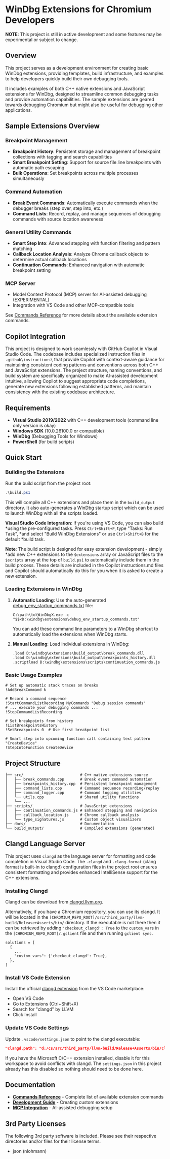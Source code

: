 # WinDbg Extensions for Chromium Developers

**NOTE**: This project is still in active development and some features
may be experimental or subject to change.

## Overview

This project serves as a development environment for creating basic
WinDbg extensions, providing templates, build infrastructure, and examples to
help developers quickly build their own debugging tools.

It includes examples of both C++ native extensions and JavaScript
extensions for WinDbg, designed to streamline common debugging tasks and provide
automation capabilities. The sample extensions are geared towards debugging
Chromium but might also be useful for debugging other applications.

## Sample Extensions Overview

### **Breakpoint Management**
- **Breakpoint History**: Persistent storage and management of breakpoint collections
  with tagging and search capabilities
- **Smart Breakpoint Setting**: Support for source file:line breakpoints with automatic
  path escaping
- **Bulk Operations**: Set breakpoints across multiple processes simultaneously

### **Command Automation**
- **Break Event Commands**: Automatically execute commands when the debugger breaks
  (step over, step into, etc.)
- **Command Lists**: Record, replay, and manage sequences of debugging commands with
  source location awareness

### **General Utility Commands**
- **Smart Step Into**: Advanced stepping with function filtering and pattern matching
- **Callback Location Analysis**: Analyze Chrome callback objects to determine actual
  callback locations
- **Continuation Commands**: Enhanced navigation with automatic breakpoint setting

### **MCP Server**
- Model Context Protocol (MCP) server for AI-assisted debugging (EXPERIMENTAL)
- Integration with VS Code and other MCP-compatible tools

See [Commands Reference](docs/commands.md) for more details about the available extension commands.

## Copilot Integration

This project is designed to work seamlessly with GitHub Copilot in Visual Studio
Code. The codebase includes specialized instruction files in
`.github\instructions\` that provide Copilot with context-aware guidance for
maintaining consistent coding patterns and conventions across both C++ and
JavaScript extensions. The project structure, naming conventions, and build
system are specifically organized to make AI-assisted development intuitive,
allowing Copilot to suggest appropriate code completions, generate new
extensions following established patterns, and maintain consistency with the
existing codebase architecture.

## Requirements

- **Visual Studio 2019/2022** with C++ development tools (command line only version is okay)
- **Windows SDK** (10.0.26100.0 or compatible)
- **WinDbg** (Debugging Tools for Windows)
- **PowerShell** (for build scripts)

## Quick Start

### Building the Extensions

Run the build script from the project root:

```powershell
.\build.ps1
```

This will compile all C++ extensions and place them in the `build_output`
directory. It also auto-generates a WinDbg startup script which can be
used to launch WinDbg with all the scripts loaded.

**Visual Studio Code Integration**: If you're using VS Code, you can also build
*using the pre-configured tasks. Press `Ctrl+Shift+P`, type "Tasks: Run Task",
*and select "Build WinDbg Extensions" or use `Ctrl+Shift+B` for the default
*build task.

**Note**: The build script is designed for easy extension development - simply
*add new C++ extensions to the `$extensions` array or JavaScript files to the
`$scripts` array at the top of `build.ps1` to automatically include them in the
build process. These details are included in the Copilot instructions.md files
and Copilot should automatically do this for you when it is asked to create
a new extension.

### Loading Extensions in WinDbg

1. **Automatic Loading**: Use the auto-generated
   [debug_env_startup_commands.txt](debug_env_startup_commands.txt) file:
   ```
   C:\path\to\WinDbgX.exe -c "$$<D:\windbg\extensions\debug_env_startup_commands.txt"
   ```
   You can add these command line parameters to a WinDbg shortcut to automatically
   load the extensions when WinDbg starts.

2. **Manual Loading**: Load individual extensions in WinDbg:
   ```
   .load D:\windbg\extensions\build_output\break_commands.dll
   .load D:\windbg\extensions\build_output\breakpoints_history.dll
   .scriptload D:\windbg\extensions\scripts\continuation_commands.js
   ```

### Basic Usage Examples

```windbg
# Set up automatic stack traces on breaks
!AddBreakCommand k

# Record a command sequence
!StartCommandListRecording MyCommands "Debug session commands"
# ... execute your debugging commands ...
!StopCommandListRecording

# Set breakpoints from history
!ListBreakpointsHistory
!SetBreakpoints 0  # Use first breakpoint list

# Smart step into upcoming function call containing text pattern "CreateDevice"
!StepIntoFunction CreateDevice
```

## Project Structure

```
├── src/                         # C++ native extensions source
│   ├── break_commands.cpp       # Break event command automation
│   ├── breakpoints_history.cpp  # Persistent breakpoint management
│   ├── command_lists.cpp        # Command sequence recording/replay
│   ├── command_logger.cpp       # Command logging utilities
│   └── utils.cpp                # Shared utility functions
│   └── ...
├── scripts/                     # JavaScript extensions
│   ├── continuation_commands.js # Enhanced stepping and navigation
│   ├── callback_location.js     # Chrome callback analysis
│   └── type_signatures.js       # Custom object visualizers
├── docs/                        # Documentation
└── build_output/                # Compiled extensions (generated)
```

## Clangd Language Server

This project uses `clangd` as the language server for formatting and code
completion in Visual Studio Code. The `.clangd` and `.clang-format` (clang
format is built-in to clangd) configuration files in the project root ensures
consistent formatting and provides enhanced IntelliSense support for the C++
extensions.

### Installing Clangd

Clangd can be download from [clangd.llvm.org](https://clangd.llvm.org/installation).

Alternatively, if you have a Chromium repository, you can use its clangd.  It
will be located in the
`[CHROMIUM_REPO_ROOT]/src/third_party/llvm-build/Release+Asserts/bin/`
directory.  If the executable is not there then it can be retrieved by adding
`'checkout_clangd': True` to the `custom_vars` in the
`[CHROMIUM_REPO_ROOT]/.gclient` file and then running `gclient sync`.
  ```
  solutions = [
    {
      ...
      "custom_vars": {'checkout_clangd': True},
    },
  ]
  ```


### Install VS Code Extension

Install the official [clangd extension](https://marketplace.visualstudio.com/items?itemName=llvm-vs-code-extensions.vscode-clangd) from the VS Code marketplace:
- Open VS Code
- Go to Extensions (Ctrl+Shift+X)
- Search for "clangd" by LLVM
- Click Install

### Update VS Code Settings

Update `.vscode/settings.json` to point to the clangd executable:
```json
"clangd.path": "d:/cs/src/third_party/llvm-build/Release+Asserts/bin/clangd.exe"
```

If you have the Microsoft C/C++ extension installed, disable it for this workspace to avoid conflicts with clangd. The `settings.json` in this project
already has this disabled so nothing should need to be done here.

## Documentation

- **[Commands Reference](docs/commands.md)** - Complete list of available extension
  commands
- **[Development Guide](docs/windbg_extensions_guide.md)** - Creating custom extensions
- **[MCP Integration](docs/mcp_server_setup.md)** - AI-assisted
  debugging setup

## 3rd Party Licenses

The following 3rd party software is included.
Please see their respective directories and/or files for their license terms.

* json (nlohmann)

